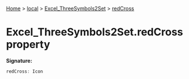 [Home](./index) &gt; [local](local.md) &gt; [Excel\_ThreeSymbols2Set](local.excel_threesymbols2set.md) &gt; [redCross](local.excel_threesymbols2set.redcross.md)

# Excel\_ThreeSymbols2Set.redCross property


**Signature:**
```javascript
redCross: Icon
```
